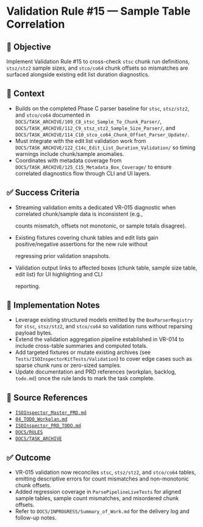 # Validation Rule #15 — Sample Table Correlation

## 🎯 Objective

Implement Validation Rule #15 to cross-check `stsc` chunk run definitions, `stsz/stz2` sample sizes, and `stco/co64` chunk offsets so mismatches are surfaced alongside existing edit list duration diagnostics.

## 🧩 Context

- Builds on the completed Phase C parser baseline for `stsc`, `stsz/stz2`, and `stco/co64` documented in `DOCS/TASK_ARCHIVE/109_C8_stsc_Sample_To_Chunk_Parser/`, `DOCS/TASK_ARCHIVE/112_C9_stsz_stz2_Sample_Size_Parser/`, and `DOCS/TASK_ARCHIVE/114_C10_stco_co64_Chunk_Offset_Parser_Update/`.
- Must integrate with the edit list validation work from `DOCS/TASK_ARCHIVE/122_C14c_Edit_List_Duration_Validation/` so timing warnings include chunk/sample anomalies.
- Coordinates with metadata coverage from `DOCS/TASK_ARCHIVE/125_C15_Metadata_Box_Coverage/` to ensure correlated diagnostics flow through CLI and UI layers.

## ✅ Success Criteria

- Streaming validation emits a dedicated VR-015 diagnostic when correlated chunk/sample data is inconsistent (e.g.,

  counts mismatch, offsets not monotonic, or sample totals disagree).

- Existing fixtures covering chunk tables and edit lists gain positive/negative assertions for the new rule without

  regressing prior validation snapshots.

- Validation output links to affected boxes (chunk table, sample size table, edit list) for UI highlighting and CLI

  reporting.

## 🔧 Implementation Notes

- Leverage existing structured models emitted by the `BoxParserRegistry` for `stsc`, `stsz/stz2`, and `stco/co64` so validation runs without reparsing payload bytes.
- Extend the validation aggregation pipeline established in VR-014 to include cross-table summaries and computed totals.
- Add targeted fixtures or mutate existing archives (see `Tests/ISOInspectorKitTests/Validation`) to cover edge cases such as sparse chunk runs or zero-sized samples.
- Update documentation and PRD references (workplan, backlog, `todo.md`) once the rule lands to mark the task complete.

## 🧠 Source References

- [`ISOInspector_Master_PRD.md`](../AI/ISOViewer/ISOInspector_PRD_Full/ISOInspector_Master_PRD.md)
- [`04_TODO_Workplan.md`](../AI/ISOInspector_Execution_Guide/04_TODO_Workplan.md)
- [`ISOInspector_PRD_TODO.md`](../AI/ISOViewer/ISOInspector_PRD_TODO.md)
- [`DOCS/RULES`](../RULES)
- [`DOCS/TASK_ARCHIVE`](../TASK_ARCHIVE)

## ✅ Outcome

- VR-015 validation now reconciles `stsc`, `stsz/stz2`, and `stco/co64` tables, emitting descriptive errors for count mismatches and non-monotonic chunk offsets.
- Added regression coverage in `ParsePipelineLiveTests` for aligned sample tables, sample count mismatches, and misordered chunk offsets.
- Refer to `DOCS/INPROGRESS/Summary_of_Work.md` for the delivery log and follow-up notes.
